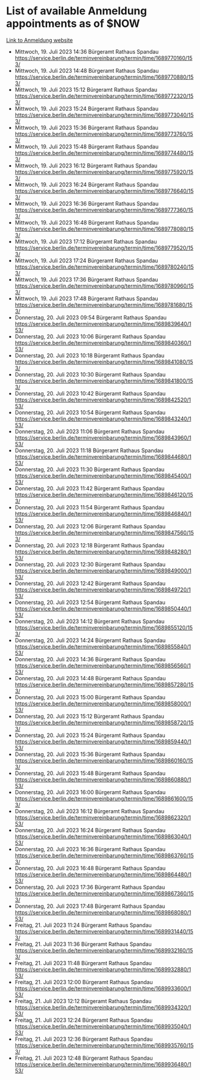 # List of available Anmeldung appointments as of $NOW
[Link to Anmeldung website](https://service.berlin.de/terminvereinbarung/termin/tag.php?termin=1&anliegen[]=120686&dienstleisterlist=122210,122217,327316,122219,327312,122227,327314,122231,327346,122243,327348,122254,122252,329742,122260,329745,122262,329748,122271,327278,122273,327274,122277,327276,330436,122280,327294,122282,327290,122284,327292,122291,327270,122285,327266,122286,327264,122296,327268,150230,329760,122297,327286,122294,327284,122312,329763,122314,329775,122304,327330,122311,327334,122309,327332,317869,122281,327352,122279,329772,122283,122276,327324,122274,327326,122267,329766,122246,327318,122251,327320,122257,327322,122208,327298,122226,327300&herkunft=http%3A%2F%2Fservice.berlin.de%2Fdienstleistung%2F120686%2F)
- Mittwoch, 19. Juli 2023 14:36 Bürgeramt Rathaus Spandau https://service.berlin.de/terminvereinbarung/termin/time/1689770160/153/
- Mittwoch, 19. Juli 2023 14:48 Bürgeramt Rathaus Spandau https://service.berlin.de/terminvereinbarung/termin/time/1689770880/153/
- Mittwoch, 19. Juli 2023 15:12 Bürgeramt Rathaus Spandau https://service.berlin.de/terminvereinbarung/termin/time/1689772320/153/
- Mittwoch, 19. Juli 2023 15:24 Bürgeramt Rathaus Spandau https://service.berlin.de/terminvereinbarung/termin/time/1689773040/153/
- Mittwoch, 19. Juli 2023 15:36 Bürgeramt Rathaus Spandau https://service.berlin.de/terminvereinbarung/termin/time/1689773760/153/
- Mittwoch, 19. Juli 2023 15:48 Bürgeramt Rathaus Spandau https://service.berlin.de/terminvereinbarung/termin/time/1689774480/153/
- Mittwoch, 19. Juli 2023 16:12 Bürgeramt Rathaus Spandau https://service.berlin.de/terminvereinbarung/termin/time/1689775920/153/
- Mittwoch, 19. Juli 2023 16:24 Bürgeramt Rathaus Spandau https://service.berlin.de/terminvereinbarung/termin/time/1689776640/153/
- Mittwoch, 19. Juli 2023 16:36 Bürgeramt Rathaus Spandau https://service.berlin.de/terminvereinbarung/termin/time/1689777360/153/
- Mittwoch, 19. Juli 2023 16:48 Bürgeramt Rathaus Spandau https://service.berlin.de/terminvereinbarung/termin/time/1689778080/153/
- Mittwoch, 19. Juli 2023 17:12 Bürgeramt Rathaus Spandau https://service.berlin.de/terminvereinbarung/termin/time/1689779520/153/
- Mittwoch, 19. Juli 2023 17:24 Bürgeramt Rathaus Spandau https://service.berlin.de/terminvereinbarung/termin/time/1689780240/153/
- Mittwoch, 19. Juli 2023 17:36 Bürgeramt Rathaus Spandau https://service.berlin.de/terminvereinbarung/termin/time/1689780960/153/
- Mittwoch, 19. Juli 2023 17:48 Bürgeramt Rathaus Spandau https://service.berlin.de/terminvereinbarung/termin/time/1689781680/153/
- Donnerstag, 20. Juli 2023 09:54 Bürgeramt Rathaus Spandau https://service.berlin.de/terminvereinbarung/termin/time/1689839640/153/
- Donnerstag, 20. Juli 2023 10:06 Bürgeramt Rathaus Spandau https://service.berlin.de/terminvereinbarung/termin/time/1689840360/153/
- Donnerstag, 20. Juli 2023 10:18 Bürgeramt Rathaus Spandau https://service.berlin.de/terminvereinbarung/termin/time/1689841080/153/
- Donnerstag, 20. Juli 2023 10:30 Bürgeramt Rathaus Spandau https://service.berlin.de/terminvereinbarung/termin/time/1689841800/153/
- Donnerstag, 20. Juli 2023 10:42 Bürgeramt Rathaus Spandau https://service.berlin.de/terminvereinbarung/termin/time/1689842520/153/
- Donnerstag, 20. Juli 2023 10:54 Bürgeramt Rathaus Spandau https://service.berlin.de/terminvereinbarung/termin/time/1689843240/153/
- Donnerstag, 20. Juli 2023 11:06 Bürgeramt Rathaus Spandau https://service.berlin.de/terminvereinbarung/termin/time/1689843960/153/
- Donnerstag, 20. Juli 2023 11:18 Bürgeramt Rathaus Spandau https://service.berlin.de/terminvereinbarung/termin/time/1689844680/153/
- Donnerstag, 20. Juli 2023 11:30 Bürgeramt Rathaus Spandau https://service.berlin.de/terminvereinbarung/termin/time/1689845400/153/
- Donnerstag, 20. Juli 2023 11:42 Bürgeramt Rathaus Spandau https://service.berlin.de/terminvereinbarung/termin/time/1689846120/153/
- Donnerstag, 20. Juli 2023 11:54 Bürgeramt Rathaus Spandau https://service.berlin.de/terminvereinbarung/termin/time/1689846840/153/
- Donnerstag, 20. Juli 2023 12:06 Bürgeramt Rathaus Spandau https://service.berlin.de/terminvereinbarung/termin/time/1689847560/153/
- Donnerstag, 20. Juli 2023 12:18 Bürgeramt Rathaus Spandau https://service.berlin.de/terminvereinbarung/termin/time/1689848280/153/
- Donnerstag, 20. Juli 2023 12:30 Bürgeramt Rathaus Spandau https://service.berlin.de/terminvereinbarung/termin/time/1689849000/153/
- Donnerstag, 20. Juli 2023 12:42 Bürgeramt Rathaus Spandau https://service.berlin.de/terminvereinbarung/termin/time/1689849720/153/
- Donnerstag, 20. Juli 2023 12:54 Bürgeramt Rathaus Spandau https://service.berlin.de/terminvereinbarung/termin/time/1689850440/153/
- Donnerstag, 20. Juli 2023 14:12 Bürgeramt Rathaus Spandau https://service.berlin.de/terminvereinbarung/termin/time/1689855120/153/
- Donnerstag, 20. Juli 2023 14:24 Bürgeramt Rathaus Spandau https://service.berlin.de/terminvereinbarung/termin/time/1689855840/153/
- Donnerstag, 20. Juli 2023 14:36 Bürgeramt Rathaus Spandau https://service.berlin.de/terminvereinbarung/termin/time/1689856560/153/
- Donnerstag, 20. Juli 2023 14:48 Bürgeramt Rathaus Spandau https://service.berlin.de/terminvereinbarung/termin/time/1689857280/153/
- Donnerstag, 20. Juli 2023 15:00 Bürgeramt Rathaus Spandau https://service.berlin.de/terminvereinbarung/termin/time/1689858000/153/
- Donnerstag, 20. Juli 2023 15:12 Bürgeramt Rathaus Spandau https://service.berlin.de/terminvereinbarung/termin/time/1689858720/153/
- Donnerstag, 20. Juli 2023 15:24 Bürgeramt Rathaus Spandau https://service.berlin.de/terminvereinbarung/termin/time/1689859440/153/
- Donnerstag, 20. Juli 2023 15:36 Bürgeramt Rathaus Spandau https://service.berlin.de/terminvereinbarung/termin/time/1689860160/153/
- Donnerstag, 20. Juli 2023 15:48 Bürgeramt Rathaus Spandau https://service.berlin.de/terminvereinbarung/termin/time/1689860880/153/
- Donnerstag, 20. Juli 2023 16:00 Bürgeramt Rathaus Spandau https://service.berlin.de/terminvereinbarung/termin/time/1689861600/153/
- Donnerstag, 20. Juli 2023 16:12 Bürgeramt Rathaus Spandau https://service.berlin.de/terminvereinbarung/termin/time/1689862320/153/
- Donnerstag, 20. Juli 2023 16:24 Bürgeramt Rathaus Spandau https://service.berlin.de/terminvereinbarung/termin/time/1689863040/153/
- Donnerstag, 20. Juli 2023 16:36 Bürgeramt Rathaus Spandau https://service.berlin.de/terminvereinbarung/termin/time/1689863760/153/
- Donnerstag, 20. Juli 2023 16:48 Bürgeramt Rathaus Spandau https://service.berlin.de/terminvereinbarung/termin/time/1689864480/153/
- Donnerstag, 20. Juli 2023 17:36 Bürgeramt Rathaus Spandau https://service.berlin.de/terminvereinbarung/termin/time/1689867360/153/
- Donnerstag, 20. Juli 2023 17:48 Bürgeramt Rathaus Spandau https://service.berlin.de/terminvereinbarung/termin/time/1689868080/153/
- Freitag, 21. Juli 2023 11:24 Bürgeramt Rathaus Spandau https://service.berlin.de/terminvereinbarung/termin/time/1689931440/153/
- Freitag, 21. Juli 2023 11:36 Bürgeramt Rathaus Spandau https://service.berlin.de/terminvereinbarung/termin/time/1689932160/153/
- Freitag, 21. Juli 2023 11:48 Bürgeramt Rathaus Spandau https://service.berlin.de/terminvereinbarung/termin/time/1689932880/153/
- Freitag, 21. Juli 2023 12:00 Bürgeramt Rathaus Spandau https://service.berlin.de/terminvereinbarung/termin/time/1689933600/153/
- Freitag, 21. Juli 2023 12:12 Bürgeramt Rathaus Spandau https://service.berlin.de/terminvereinbarung/termin/time/1689934320/153/
- Freitag, 21. Juli 2023 12:24 Bürgeramt Rathaus Spandau https://service.berlin.de/terminvereinbarung/termin/time/1689935040/153/
- Freitag, 21. Juli 2023 12:36 Bürgeramt Rathaus Spandau https://service.berlin.de/terminvereinbarung/termin/time/1689935760/153/
- Freitag, 21. Juli 2023 12:48 Bürgeramt Rathaus Spandau https://service.berlin.de/terminvereinbarung/termin/time/1689936480/153/

